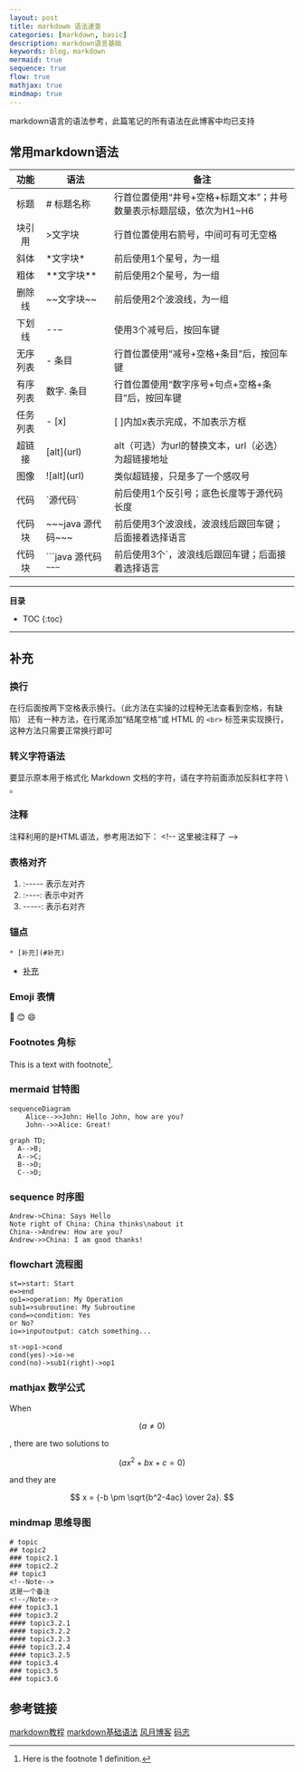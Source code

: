 ```yaml
---
layout: post
title: markdowm 语法速查
categories: [markdown, basic]
description: markdown语言基础
keywords: blog，markdown
mermaid: true
sequence: true
flow: true
mathjax: true
mindmap: true
---
```

markdown语言的语法参考，此篇笔记的所有语法在此博客中均已支持

## 常用markdown语法

|   功能   | 语法            | 备注                                                                  |
| :------: | --------------- | --------------------------------------------------------------------- |
|   标题   | # 标题名称      | 行首位置使用“井号+空格+标题文本”；井号数量表示标题层级，依次为H1~H6 |
|  块引用  | >文字块         | 行首位置使用右箭号，中间可有可无空格                                  |
|   斜体   | \*文字块*       | 前后使用1个星号，为一组                                               |
|   粗体   | \*\*文字块**    | 前后使用2个星号，为一组                                               |
|  删除线  | \~\~文字块~~    | 前后使用2个波浪线，为一组                                             |
|  下划线  | --–            | 使用3个减号后，按回车键                                               |
| 无序列表 | - 条目          | 行首位置使用“减号+空格+条目”后，按回车键                            |
| 有序列表 | 数字. 条目      | 行首位置使用“数字序号+句点+空格+条目”后，按回车键                   |
| 任务列表 | - [x]           | [ ]内加x表示完成，不加表示方框                                        |
|  超链接  | \[alt](url)     | alt（可选）为url的替换文本，url（必选）为超链接地址                   |
|   图像   | \!\[alt](url)   | 类似超链接，只是多了一个感叹号                                        |
|   代码   | \`源代码`       | 前后使用1个反引号；底色长度等于源代码长度                             |
|  代码块  | \~\~\~java 源代码~~~ | 前后使用3个波浪线，波浪线后跟回车键；后面接着选择语言                |
|  代码块  | \`\`\`java 源代码`~~~` | 前后使用3个`，波浪线后跟回车键；后面接着选择语言                   |
---

**目录**

* TOC
  {:toc}
---

## 补充

### 换行

在行后面按两下空格表示换行。（此方法在实操的过程种无法查看到空格，有缺陷）
还有一种方法，在行尾添加“结尾空格”或 HTML 的 `<br>` 标签来实现换行，这种方法只需要正常换行即可

### 转义字符语法

要显示原本用于格式化 Markdown 文档的字符，请在字符前面添加反斜杠字符 \ 。

### 注释

注释利用的是HTML语法，参考用法如下：
\<\!-- 这里被注释了 -->

<!--这里被注释了-->

### 表格对齐

1. :----- 表示左对齐
2. :----: 表示中对齐
3. -----: 表示右对齐

### 锚点

```
* [补充](#补充)
```

* [补充](#补充)

### Emoji 表情

🐫
😊
😄

### Footnotes 角标

This is a text with footnote[^1].

### mermaid 甘特图

```mermaid
sequenceDiagram
    Alice-->>John: Hello John, how are you?  
    John-->>Alice: Great!
```

```mermaid
graph TD;
  A-->B;
  A-->C;
  B-->D;
  C-->D;
```

### sequence 时序图

```sequence
Andrew->China: Says Hello
Note right of China: China thinks\nabout it
China-->Andrew: How are you?
Andrew->>China: I am good thanks!
```

### flowchart 流程图

```flow
st=>start: Start
e=>end
op1=>operation: My Operation
sub1=>subroutine: My Subroutine
cond=>condition: Yes
or No?
io=>inputoutput: catch something...

st->op1->cond
cond(yes)->io->e
cond(no)->sub1(right)->op1
```

### mathjax 数学公式

When

$$
(a \ne 0)
$$

, there are two solutions to

$$
(ax^2 + bx + c = 0)
$$

 and they are

$$
x = {-b \pm \sqrt{b^2-4ac} \over 2a}.
$$

### mindmap 思维导图

```mindmap
# topic
## topic2
### topic2.1
### topic2.2
## topic3
<!--Note-->
这是一个备注
<!--/Note-->
### topic3.1
### topic3.2
#### topic3.2.1
#### topic3.2.2
#### topic3.2.3
#### topic3.2.4
#### topic3.2.5
### topic3.4
### topic3.5
### topic3.6
```

[^1]: Here is the footnote 1 definition.
    
## 参考链接

[markdown教程](https://markdown.hk/)
[markdown基础语法](https://markdown.com.cn/basic-syntax/)
[风月博客](https://kuang.netlify.app/markdown/markdown%E8%AF%AD%E6%B3%95.html)
[码志](https://mazhuang.org)
